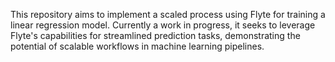 This repository aims to implement a scaled process using Flyte for training a linear regression model.
Currently a work in progress, it seeks to leverage Flyte's capabilities for streamlined prediction tasks, 
demonstrating the potential of scalable workflows in machine learning pipelines.
